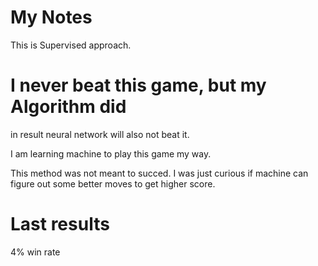 # My Notes

This is Supervised approach.

# I never beat this game, but my Algorithm did
in result neural network will also not beat it.

I am learning machine to play this game my way.

This method was not meant to succed. I was just curious if machine can figure out some better moves to get higher score.

# Last results

4% win rate
